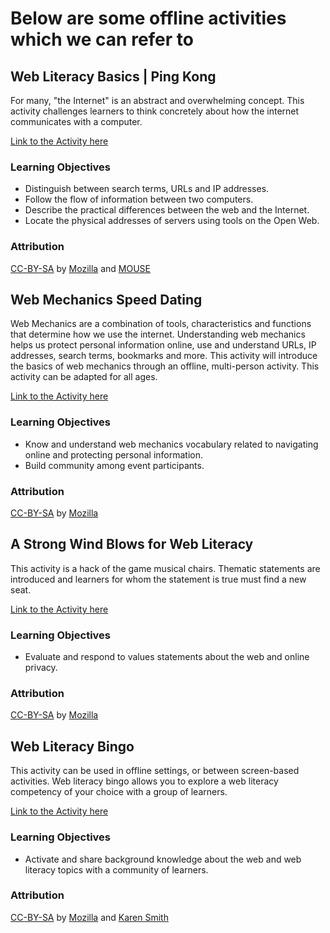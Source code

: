 # Below are some offline activities which we can refer to

## Web Literacy Basics | Ping Kong

For many, "the Internet" is an abstract and overwhelming concept. This activity challenges learners to think concretely about how the internet communicates with a computer. 

[Link to the Activity here](https://mozilla.github.io/curriculum-final/web-lit-basics-one/session02-ping-kong.html#overview)

### Learning Objectives

* Distinguish between search terms, URLs and IP addresses.
* Follow the flow of information between two computers.
* Describe the practical differences between the web and the Internet.
* Locate the physical addresses of servers using tools on the Open Web.

### Attribution

[CC-BY-SA](https://creativecommons.org/licenses/by-sa/4.0/) by [Mozilla](https://learning.mozilla.org/) and [MOUSE](https://mouse.org/) 


## Web Mechanics Speed Dating 

Web Mechanics are a combination of tools, characteristics and functions that determine how we use the internet. Understanding web mechanics helps us protect personal information online, use and understand URLs, IP addresses, search terms, bookmarks and more. This activity will introduce the basics of web mechanics through an offline, multi-person activity. This activity can be adapted for all ages.  

[Link to the Activity here](https://mozilla.github.io/curriculum-final/offline-icebreakers/session01-web-mechanics-speed-dating.html#overview)

### Learning Objectives

* Know and understand web mechanics vocabulary related to navigating online and protecting personal information.
* Build community among event participants.

### Attribution

[CC-BY-SA](https://creativecommons.org/licenses/by-sa/4.0/) by [Mozilla](https://learning.mozilla.org/) 


## A Strong Wind Blows for Web Literacy  

This activity is a hack of the game musical chairs. Thematic statements are introduced and learners for whom the statement is true must find a new seat.   

[Link to the Activity here](https://mozilla.github.io/curriculum-final/offline-icebreakers/session01-web-mechanics-speed-dating.html#overview)

### Learning Objectives

* Evaluate and respond to values statements about the web and online privacy.

### Attribution

[CC-BY-SA](https://creativecommons.org/licenses/by-sa/4.0/) by [Mozilla](https://learning.mozilla.org/) 


## Web Literacy Bingo   

This activity can be used in offline settings, or between screen-based activities. Web literacy bingo allows you to explore a web literacy competency of your choice with a group of learners.    

[Link to the Activity here](https://mozilla.github.io/curriculum-final/offline-icebreakers/session05-web-literacy-bingo.html#overview)

### Learning Objectives

* Activate and share background knowledge about the web and web literacy topics with a community of learners.

### Attribution

[CC-BY-SA](https://creativecommons.org/licenses/by-sa/4.0/) by [Mozilla](https://learning.mozilla.org/) and [Karen Smith](https://twitter.com/smithisgeneric)
